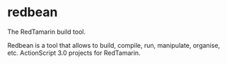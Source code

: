 redbean
=======

The RedTamarin build tool.

Redbean is a tool that allows to build, compile, run, manipulate, organise, etc.
ActionScript 3.0 projects for RedTamarin.

